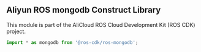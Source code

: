 ## Aliyun ROS mongodb Construct Library

This module is part of the AliCloud ROS Cloud Development Kit (ROS CDK) project.

```ts
import * as mongodb from '@ros-cdk/ros-mongodb';
```